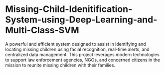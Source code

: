 # Missing-Child-Idenitification-System-using-Deep-Learning-and-Multi-Class-SVM
A powerful and efficient system designed to assist in identifying and locating missing children using facial recognition, real-time alerts, and centralized data management. This project leverages modern technologies to support law enforcement agencies, NGOs, and concerned citizens in the mission to reunite missing children with their families.
